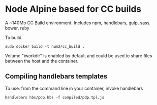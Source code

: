 # Node Alpine based for CC builds

A ~140Mb CC Build environment. Includes npm, handlebars, gulp, sass, bower, ruby

To build
```
sudo docker build -t num2/cc_build .
```

Volume "\workdir" is enabled by default and could be used to share files between the host and the container.

## Compiling handlebars templates

To use: from the command line in your container, invoke handlebars
```
handlebars hbs/pdp.hbs -f compiled/pdp.tpl.js
```
